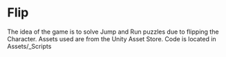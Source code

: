 # Flip
 
The idea of the game is to solve Jump and Run puzzles due to flipping the Character.
Assets used are from the Unity Asset Store.
Code is located in Assets/_Scripts
